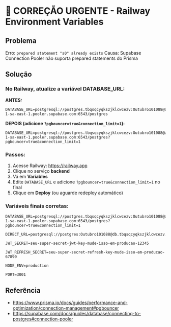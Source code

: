 # 🔧 CORREÇÃO URGENTE - Railway Environment Variables

## Problema
Erro: `prepared statement "s0" already exists`
Causa: Supabase Connection Pooler não suporta prepared statements do Prisma

## Solução

### No Railway, atualize a variável DATABASE_URL:

**ANTES:**
```
DATABASE_URL=postgresql://postgres.tbqsqcyqkszjklcwcezv:Outubro101088@aws-1-sa-east-1.pooler.supabase.com:6543/postgres
```

**DEPOIS (adicione `?pgbouncer=true&connection_limit=1`):**
```
DATABASE_URL=postgresql://postgres.tbqsqcyqkszjklcwcezv:Outubro101088@aws-1-sa-east-1.pooler.supabase.com:6543/postgres?pgbouncer=true&connection_limit=1
```

### Passos:
1. Acesse Railway: https://railway.app
2. Clique no serviço **backend**
3. Vá em **Variables**
4. Edite `DATABASE_URL` e adicione `?pgbouncer=true&connection_limit=1` no final
5. Clique em **Deploy** (ou aguarde redeploy automático)

### Variáveis finais corretas:
```env
DATABASE_URL=postgresql://postgres.tbqsqcyqkszjklcwcezv:Outubro101088@aws-1-sa-east-1.pooler.supabase.com:6543/postgres?pgbouncer=true&connection_limit=1

DIRECT_URL=postgresql://postgres:Outubro101088@db.tbqsqcyqkszjklcwcezv.supabase.co:5432/postgres

JWT_SECRET=seu-super-secret-jwt-key-mude-isso-em-producao-12345

JWT_REFRESH_SECRET=seu-super-secret-refresh-key-mude-isso-em-producao-67890

NODE_ENV=production

PORT=3001
```

## Referência
- https://www.prisma.io/docs/guides/performance-and-optimization/connection-management#pgbouncer
- https://supabase.com/docs/guides/database/connecting-to-postgres#connection-pooler
